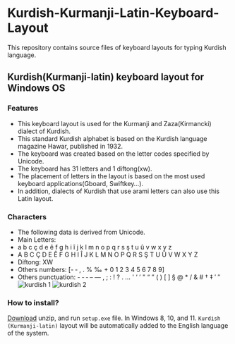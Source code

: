 # Kurdish-Kurmanji-Latin-Keyboard-Layout
This repository contains source files of keyboard layouts for typing Kurdish language.

## Kurdish(Kurmanji-latin) keyboard layout for Windows OS
### Features
- This keyboard layout is used for the Kurmanji and Zaza(Kirmancki) dialect of Kurdish.
- This standard Kurdish alphabet is based on the Kurdish language magazine Hawar, published in 1932.
- The keyboard was created based on the letter codes specified by Unicode.
- The keyboard has 31 letters and 1 diftong(xw).
- The placement of letters in the layout is based on the most used keyboard applications(Gboard, Swiftkey…).
- In addition, dialects of Kurdish that use arami letters can also use this Latin layout.


### Characters
- The following data is derived from Unicode.
- Main Letters: 
- a b c ç d e ê f g h i î j k l m n o p q r s ş t u û v w x y z
-  A B C Ç D E Ê F G H I Î J K L M N O P Q R S Ş T U Û V W X Y Z
-  Diftong: XW
-  Others numbers: [\- ‑ , . % ‰ + 0 1 2 3 4 5 6 7 8 9]
-  Others punctuation:  \- ‐ ‑ – — , ; \: ! ? . … ' ‘ ’ " “ ” ( ) \[ \] § @ * / \& # † ‡ ′ ″
![kurdish 1](https://user-images.githubusercontent.com/72891963/183477234-57cc87ac-cda7-4ff9-bfa6-df77fe36a6a9.jpg)
![kurdish 2](https://user-images.githubusercontent.com/72891963/183477258-a21ccab7-f14f-4334-8081-2f583bdedff0.jpg)


### How to install?
[Download](https://github.com/CrowdsourceKurdish/Kurdish-Kurmanji-Latin-Keyboard-Layout/files/9283857/Kurdish.kurmanji.zip) unzip, and run `setup.exe` file. In Windows 8, 10, and 11. `Kurdish (Kurmanji-latin)` layout will be automatically added to the English language of the system.
